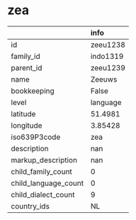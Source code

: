 # zea
|                      | info     |
|:---------------------|:---------|
| id                   | zeeu1238 |
| family_id            | indo1319 |
| parent_id            | zeeu1239 |
| name                 | Zeeuws   |
| bookkeeping          | False    |
| level                | language |
| latitude             | 51.4981  |
| longitude            | 3.85428  |
| iso639P3code         | zea      |
| description          | nan      |
| markup_description   | nan      |
| child_family_count   | 0        |
| child_language_count | 0        |
| child_dialect_count  | 9        |
| country_ids          | NL       |